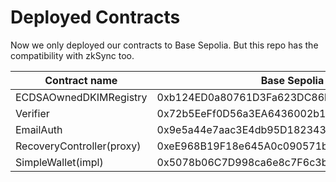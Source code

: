 # Deployed Contracts

Now we only deployed our contracts to Base Sepolia. But this repo has the compatibility with zkSync too.

| Contract name             | Base Sepolia                               |
| ------------------------- | ------------------------------------------ |
| ECDSAOwnedDKIMRegistry    | 0xb124ED0a80761D3Fa623DC86bAe911a2209C7Cd1 |
| Verifier                  | 0x72b5EeFf0D56a3EA6436002b14E3289dc96baa22 |
| EmailAuth                 | 0x9e5a44e7aac3E4db95D182343Ab00983aCAE213f |
| RecoveryController(proxy) | 0xeE968B19F18e645A0c090571bB7D9b414C215492 |
| SimpleWallet(impl)        | 0x5078b06C7D998ca6e8c7F6c3b43Ca6d07060C8e8 |
